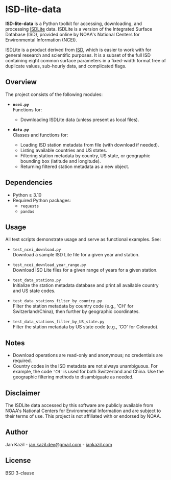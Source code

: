 # ISD-lite-data

**ISD-lite-data** is a Python toolkit for accessing, downloading, and processing [ISDLite](https://www.ncei.noaa.gov/pub/data/noaa/isd-lite) data. ISDLite is a version of the Integrated Surface Database (ISD), provided online by NOAA's National Centers for Environmental Information (NCEI).

ISDLite is a product derived from [ISD](https://www.ncei.noaa.gov/products/land-based-station/integrated-surface-database), which is easier to work with for general research and scientific purposes. It is a subset of the full ISD containing eight common surface parameters in a fixed-width format free of duplicate values, sub-hourly data, and complicated flags.

## Overview

The project consists of the following modules:

- **`ncei.py`**  
  Functions for:
  - Downloading ISDLite data (unless present as local files).

- **`data.py`**  
  Classes and functions for:
  - Loading ISD station metadata from file (with download if needed).
  - Listing available countries and US states.
  - Filtering station metadata by country, US state, or geographic bounding box (latitude and longitude).
  - Returning filtered station metadata as a new object.

## Dependencies

- Python ≥ 3.10
- Required Python packages:
  - `requests`
  - `pandas`

## Usage

All test scripts demonstrate usage and serve as functional examples. See:

- `test_ncei_download.py`  
  Download a sample ISD Lite file for a given year and station.
- `test_ncei_download_year_range.py`  
  Download ISD Lite files for a given range of years for a given station.

- `test_data_stations.py`  
  Initialize the station metadata database and print all available country and US state codes.

- `test_data_stations_filter_by_country.py`  
  Filter the station metadata by country code (e.g., 'CH' for Switzerland/China), then further by geographic coordinates.

- `test_data_stations_filter_by_US_state.py`  
  Filter the station metadata by US state code (e.g., 'CO' for Colorado).

## Notes

- Download operations are read-only and anonymous; no credentials are required.
- Country codes in the ISD metadata are not always unambiguous. For example, the code `'CH'` is used for both Switzerland and China. Use the geographic filtering methods to disambiguate as needed.

## Disclaimer

The ISDLite data accessed by this software are publicly available from NOAA's National Centers for Environmental Information and are subject to their terms of use. This project is not affiliated with or endorsed by NOAA.

## Author

Jan Kazil - jan.kazil.dev@gmail.com - [jankazil.com](https://jankazil.com)

## License

BSD 3-clause
